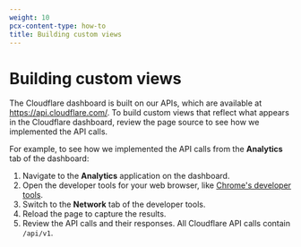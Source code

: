 ```yaml
---
weight: 10
pcx-content-type: how-to
title: Building custom views
---
```


# Building custom views

The Cloudflare dashboard is built on our APIs, which are available at <https://api.cloudflare.com/>. To build custom views that reflect what appears in the Cloudflare dashboard, review the page source to see how we implemented the API calls.

For example, to see how we implemented the API calls from the **Analytics** tab of the dashboard:

1.  Navigate to the **Analytics** application on the dashboard.
2.  Open the developer tools for your web browser, like [Chrome's developer tools](https://developer.chrome.com/docs/devtools/open/).
3.  Switch to the **Network** tab of the developer tools.
4.  Reload the page to capture the results.
5.  Review the API calls and their responses. All Cloudflare API calls contain `/api/v1`.
